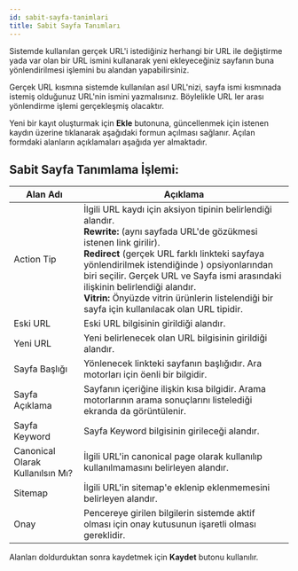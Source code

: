 ```yaml
---
id: sabit-sayfa-tanimlari
title: Sabit Sayfa Tanımları
---
```


Sistemde kullanılan gerçek URL'i istediğiniz herhangi bir URL ile değiştirme yada var olan bir URL ismini kullanarak yeni ekleyeceğiniz sayfanın buna yönlendirilmesi işlemini bu alandan yapabilirsiniz.

Gerçek URL kısmına sistemde kullanılan asıl URL'nizi, sayfa ismi kısmınada istemiş olduğunuz URL'nin ismini
yazmalısınız. Böylelikle URL ler arası yönlendirme işlemi gerçekleşmiş olacaktır.

Yeni bir kayıt oluşturmak için **Ekle** butonuna, güncellenmek için istenen kaydın üzerine tıklanarak aşağıdaki formun açılması sağlanır. Açılan formdaki alanların açıklamaları aşağıda yer almaktadır. 

## Sabit Sayfa Tanımlama İşlemi:

|Alan Adı|Açıklama|
|--|--|
|Action Tip|İlgili URL kaydı için aksiyon tipinin belirlendiği alandır.<br> **Rewrite:** (aynı sayfada URL'de gözükmesi istenen link girilir).<br>**Redirect** (gerçek URL farklı linkteki sayfaya yönlendirilmek istendiğinde ) opsiyonlarından biri seçilir. Gerçek URL ve Sayfa ismi arasındaki ilişkinin belirlendiği alandır.<br>**Vitrin:** Önyüzde vitrin ürünlerin listelendiği bir sayfa için kullanılacak olan URL tipidir.|
|Eski URL|Eski URL bilgisinin girildiği alandır.|
|Yeni URL|Yeni belirlenecek olan URL bilgisinin girildiği alandır.|
|Sayfa Başlığı|Yönlenecek linkteki sayfanın başlığıdır. Ara motorları için öenli bir bilgidir.|
|Sayfa Açıklama|Sayfanın içeriğine ilişkin kısa bilgidir. Arama motorlarının arama sonuçlarını listelediği ekranda da görüntülenir.|
|Sayfa Keyword|Sayfa Keyword bilgisinin girileceği alandır.|
|Canonical Olarak Kullanılsın Mı?|İlgili URL'in canonical page olarak kullanılıp kullanılmamasını belirleyen alandır.|
|Sitemap|İlgili URL'in sitemap'e eklenip eklenmemesini belirleyen alandır.|
|Onay|Pencereye girilen bilgilerin sistemde aktif olması için onay kutusunun işaretli olması gereklidir.|

Alanları doldurduktan sonra kaydetmek için **Kaydet** butonu kullanılır.